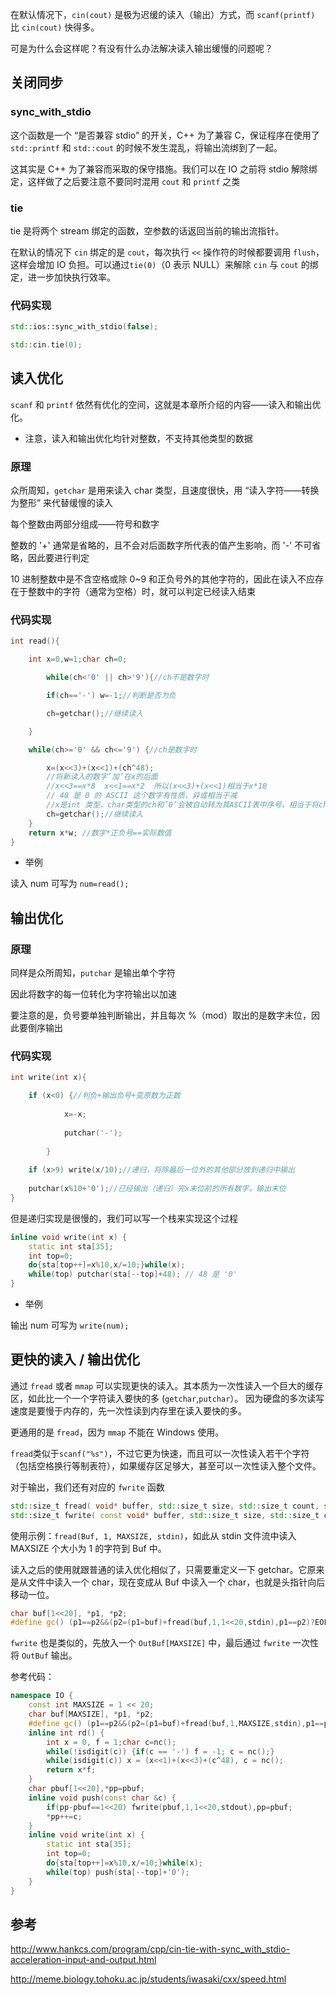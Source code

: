 在默认情况下，`cin(cout)` 是极为迟缓的读入（输出）方式，而 `scanf(printf)` 比 `cin(cout)` 快得多。

可是为什么会这样呢？有没有什么办法解决读入输出缓慢的问题呢？

## 关闭同步

### sync_with_stdio

这个函数是一个 “是否兼容 stdio” 的开关，C++ 为了兼容 C，保证程序在使用了 `std::printf` 和 `std::cout` 的时候不发生混乱，将输出流绑到了一起。

这其实是 C++ 为了兼容而采取的保守措施。我们可以在 IO 之前将 stdio 解除绑定，这样做了之后要注意不要同时混用 `cout` 和 `printf` 之类

### tie

tie 是将两个 stream 绑定的函数，空参数的话返回当前的输出流指针。

在默认的情况下 `cin` 绑定的是 `cout`，每次执行 `<<` 操作符的时候都要调用 `flush`，这样会增加 IO 负担。可以通过`tie(0)`（0 表示 NULL）来解除 `cin` 与 `cout` 的绑定，进一步加快执行效率。

### 代码实现

```cpp
std::ios::sync_with_stdio(false);

std::cin.tie(0);
```

## 读入优化

`scanf` 和 `printf` 依然有优化的空间，这就是本章所介绍的内容——读入和输出优化。

- 注意，读入和输出优化均针对整数，不支持其他类型的数据

### 原理

众所周知，`getchar` 是用来读入 char 类型，且速度很快，用 “读入字符——转换为整形” 来代替缓慢的读入

每个整数由两部分组成——符号和数字

整数的 '+' 通常是省略的，且不会对后面数字所代表的值产生影响，而 '-' 不可省略，因此要进行判定

10 进制整数中是不含空格或除 0~9 和正负号外的其他字符的，因此在读入不应存在于整数中的字符（通常为空格）时，就可以判定已经读入结束

### 代码实现

```cpp
int read(){

	int x=0,w=1;char ch=0;

    	while(ch<'0' || ch>'9'){//ch不是数字时

		if(ch=='-') w=-1;//判断是否为负

		ch=getchar();//继续读入

	}

	while(ch>='0' && ch<='9') {//ch是数字时

		x=(x<<3)+(x<<1)+(ch^48);
		//将新读入的数字’加’在x的后面
		//x<<3==x*8  x<<1==x*2  所以(x<<3)+(x<<1)相当于x*10
		// 48 是 0 的 ASCII 这个数字有性质，异或相当于减
		//x是int 类型，char类型的ch和’0’会被自动转为其ASCII表中序号，相当于将ch转化为对应数字
		ch=getchar();//继续读入
	}
	return x*w; //数字*正负号==实际数值
}
```

- 举例 

读入 num 可写为 `num=read();`

## 输出优化

### 原理

同样是众所周知，`putchar` 是输出单个字符

因此将数字的每一位转化为字符输出以加速

要注意的是，负号要单独判断输出，并且每次 %（mod）取出的是数字末位，因此要倒序输出

### 代码实现

```cpp
int write(int x){

	if (x<0) {//判负+输出负号+变原数为正数
	
    		x=-x;
		
        	putchar('-');
		
    	}
	
	if (x>9) write(x/10);//递归，将除最后一位外的其他部分放到递归中输出
	
	putchar(x%10+'0');//已经输出（递归）完x末位前的所有数字，输出末位
}
```

但是递归实现是很慢的，我们可以写一个栈来实现这个过程

```cpp
inline void write(int x) {
	static int sta[35];
	int top=0;
	do{sta[top++]=x%10,x/=10;}while(x);
	while(top) putchar(sta[--top]+48); // 48 是 '0' 
}
```

- 举例

输出 num 可写为 `write(num);`

## 更快的读入 / 输出优化

通过 `fread` 或者 `mmap` 可以实现更快的读入。其本质为一次性读入一个巨大的缓存区，如此比一个一个字符读入要快的多 (`getchar`,`putchar`）。 因为硬盘的多次读写速度是要慢于内存的，先一次性读到内存里在读入要快的多。

更通用的是 `fread`，因为 `mmap` 不能在 Windows 使用。

`fread`类似于`scanf("%s")`，不过它更为快速，而且可以一次性读入若干个字符（包括空格换行等制表符），如果缓存区足够大，甚至可以一次性读入整个文件。

对于输出，我们还有对应的 `fwrite` 函数

```cpp
std::size_t fread( void* buffer, std::size_t size, std::size_t count, std::FILE* stream );
std::size_t fwrite( const void* buffer, std::size_t size, std::size_t count, std::FILE* stream );
```

使用示例：`fread(Buf, 1, MAXSIZE, stdin)`，如此从 stdin 文件流中读入 MAXSIZE 个大小为 1 的字符到 Buf 中。

读入之后的使用就跟普通的读入优化相似了，只需要重定义一下 getchar。它原来是从文件中读入一个 char，现在变成从 Buf 中读入一个 char，也就是头指针向后移动一位。

```cpp
char buf[1<<20], *p1, *p2;
#define gc() (p1==p2&&(p2=(p1=buf)+fread(buf,1,1<<20,stdin),p1==p2)?EOF:*p1++)
```

`fwrite` 也是类似的，先放入一个 `OutBuf[MAXSIZE]` 中，最后通过 `fwrite` 一次性将 `OutBuf` 输出。

参考代码：

```cpp
namespace IO {
	const int MAXSIZE = 1 << 20;
	char buf[MAXSIZE], *p1, *p2;
	#define gc() (p1==p2&&(p2=(p1=buf)+fread(buf,1,MAXSIZE,stdin),p1==p2)?EOF:*p1++)
	inline int rd() {
		int x = 0, f = 1;char c=nc();
		while(!isdigit(c)) {if(c == '-') f = -1; c = nc();}
		while(isdigit(c)) x = (x<<1)+(x<<3)+(c^48), c = nc();
		return x*f;
	}
	char pbuf[1<<20],*pp=pbuf;
	inline void push(const char &c) {
		if(pp-pbuf==1<<20) fwrite(pbuf,1,1<<20,stdout),pp=pbuf;
		*pp++=c;
	}
	inline void write(int x) {
		static int sta[35];
		int top=0;
		do{sta[top++]=x%10,x/=10;}while(x);
		while(top) push(sta[--top]+'0');
	}
}
```

## 参考

<http://www.hankcs.com/program/cpp/cin-tie-with-sync_with_stdio-acceleration-input-and-output.html>

<http://meme.biology.tohoku.ac.jp/students/iwasaki/cxx/speed.html>
